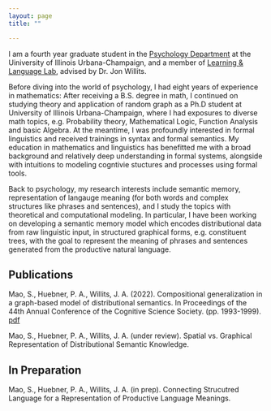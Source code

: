 ```yaml
---
layout: page
title: ""

---
```


I am a fourth year graduate student in the [Psychology Department](https://psychology.illinois.edu/) at the Uiniversity of Illinois Urbana-Champaign, and a member of [Learning & Language Lab](http://learninglanguagelab.org/), advised by Dr. Jon Willits. 

Before diving into the world of psychology, I had eight years of experience in mathematics: After receiving a B.S. degree in math, I continued on studying theory and application of random graph as a Ph.D student at University of Illinois Urbana-Champaign, where I had exposures to diverse math topics, e.g. Probability theory, Mathematical Logic, Function Analysis and basic Algebra. At the meantime, I was profoundly interested in formal linguistics and received trainings in syntax and formal semantics. My education in mathematics and linguistics has benefitted me with a broad background and relatively deep understanding in formal systems, alongside with intuitions to modeling cogntivie stuctures and processes using formal tools.

Back to psychology, my research interests include semantic memory, representation of langauge meaning (for both words and complex structures like phrases and sentences), and I study the topics with theoretical and computational modeling. In particular, I have been working on developing a semantic memory model which encodes distributional data from raw linguistic input, in structured graphical forms, e.g. constituent trees, with the goal to represent the meaning of phrases and sentences generated from the productive natural language. 


## Publications

Mao, S., Huebner, P. A., Willits, J. A. (2022). Compositional generalization in a graph-based model of distributional semantics. In Proceedings of the 44th Annual Conference of the Cognitive Science Society. (pp. 1993-1999). [pdf](https://escholarship.org/uc/item/0v7677s9)

Mao, S., Huebner, P. A., Willits, J. A. (under review). Spatial vs. Graphical Representation of Distributional Semantic Knowledge.

## In Preparation
Mao, S., Huebner, P. A., Willits, J. A. (in prep). Connecting Strucutred Language for a Representation of Productive Language Meanings.
